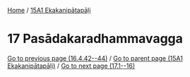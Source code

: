 
[Home](/) / [15A1 Ekakanipātapāḷi](../15A1.md)

# 17 Pasādakaradhammavagga


[Go to previous page (16.4.42--44)](16/16.4/16.4.42--44.md) / [Go to parent page (15A1 Ekakanipātapāḷi)](0.md) / [Go to next page (17.1--16)](17/17.1--16.md)


